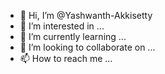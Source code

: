 - 👋 Hi, I’m @Yashwanth-Akkisetty
- 👀 I’m interested in ...
- 🌱 I’m currently learning ...
- 💞️ I’m looking to collaborate on ...
- 📫 How to reach me ...

<!---
Yashwanth-Akkisetty-Lyit/Yashwanth-Akkisetty-Lyit is a ✨ special ✨ repository because its `README.md` (this file) appears on your GitHub profile.
You can click the Preview link to take a look at your changes.
--->
